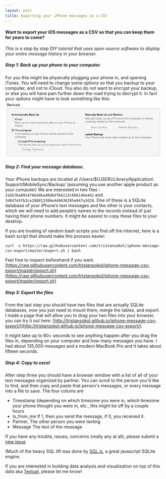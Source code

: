 ```yaml
---
layout: post
title: Exporting your iPhone messages as a CSV
---
```

#### Want to export your iOS messages as a CSV so that you can keep them for years to come? 
_This is a step by step DIY tutorial that uses open source software to display your entire message history in your browser._

##### Step 1: Back up your phone to your computer. 
 For you this might be physically plugging your phone in, and opening iTunes. You will need to change some options so that you backup to your computer, and not to iCloud. You also do not want to encrypt your backup, or else you will have pain further down the road trying to decrypt it. In fact your options might have to look something like this: 
![iTunes Options](/assets/iTunes.png)

##### Step 2: Find your message database. 
Your iPhone backups are located at /Users/${USER}/Library/Application\ Support/MobileSync/Backup/ (assuming you use another apple product as your computer) We are interested in two files : `31bb7ba8914766d4ba40d6dfb6113c8b614be442` and `3d0d7e5fb2ce288813306e4d4636395e047a3d28`. One of these is a SQLite database of your iPhone’s text messages and the other is your contacts, which we will need to add people’s names to the records instead of just having their phone numbers. It might be easiest to copy these files to your desktop. 

If you are trusting of random bash scripts you find off the internet, here is a bash script that should make this process easier:
```
curl -s https://raw.githubusercontent.com/tristansokol/iphone-message-csv-export/master/export.sh | bash
```
Feel free to inspect beforehand if you want. [https://raw.githubusercontent.com/tristansokol/iphone-message-csv-export/master/export.sh](https://raw.githubusercontent.com/tristansokol/iphone-message-csv-export/master/export.sh)

##### Step 3: Export the files
From the last step you should have two files that are actually SQLite databases, now you just need to mount them, merge the tables, and export. I made a page that will allow you to drag your two files into your browser, you can try it out here: [http://tristansokol.github.io/iphone-message-csv-export/](http://tristansokol.github.io/iphone-message-csv-export/)

It might take up to 60+ seconds to see anything happen after you drag the files in, depending on your computer and how many messages you have. I had about 135,000 messages and a modern MacBook Pro and it takes about fifteen seconds. 

##### Step 4: Copy to excel
After step three you should have a browser window with a list of all of your text messages organized by partner. You can scroll to the person you'd like to find, and then copy and paste that person's messages, or every message into a file to save. 
The four colums are 
* Timestamp (depending on which timezone you were in, which timezone your phone thought you were in, etc., this might be off by a couple hours
* Is_from_me If 1, then you send the message, if 0, you received it. 
* Partner, The other person you were texting
* Message The text of the message

If you have any trouble, issues, concerns (really any at all), please submit a [new issue](https://github.com/tristansokol/iphone-message-csv-export/issues)

(Much of the heavy SQL lift was done by [SQL.js](http://tristansokol.github.io/iphone-message-csv-export/), a great javascript SQLite engine. 

If you are interested in building data analysis and visualization on top of this data aka [Textual](http://get-textual.com), please let me know! 
